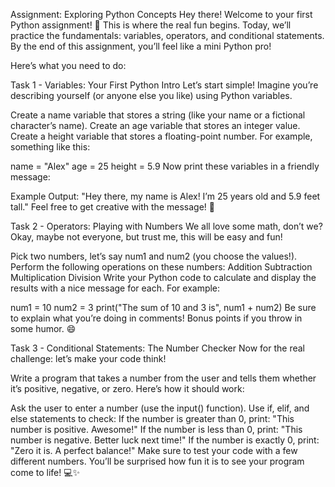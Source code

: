 Assignment: Exploring Python Concepts
Hey there!
Welcome to your first Python assignment! 🎉 This is where the real fun begins. Today, we’ll practice the fundamentals: variables, operators, and conditional statements. By the end of this assignment, you’ll feel like a mini Python pro!

Here’s what you need to do:

Task 1 - Variables: Your First Python Intro
Let’s start simple! Imagine you’re describing yourself (or anyone else you like) using Python variables.

Create a name variable that stores a string (like your name or a fictional character’s name).
Create an age variable that stores an integer value.
Create a height variable that stores a floating-point number.
For example, something like this:

name = "Alex"
age = 25
height = 5.9
Now print these variables in a friendly message:

Example Output: "Hey there, my name is Alex! I’m 25 years old and 5.9 feet tall."
Feel free to get creative with the message! 🚀

Task 2 - Operators: Playing with Numbers
We all love some math, don’t we? Okay, maybe not everyone, but trust me, this will be easy and fun!

Pick two numbers, let’s say num1 and num2 (you choose the values!).
Perform the following operations on these numbers:
Addition
Subtraction
Multiplication
Division
Write your Python code to calculate and display the results with a nice message for each.
For example:

num1 = 10
num2 = 3
print("The sum of 10 and 3 is", num1 + num2)
Be sure to explain what you’re doing in comments! Bonus points if you throw in some humor. 😄

Task 3 - Conditional Statements: The Number Checker
Now for the real challenge: let’s make your code think!

Write a program that takes a number from the user and tells them whether it’s positive, negative, or zero.
Here’s how it should work:

Ask the user to enter a number (use the input() function).
Use if, elif, and else statements to check:
If the number is greater than 0, print: "This number is positive. Awesome!"
If the number is less than 0, print: "This number is negative. Better luck next time!"
If the number is exactly 0, print: "Zero it is. A perfect balance!"
Make sure to test your code with a few different numbers. You’ll be surprised how fun it is to see your program come to life! 💻✨